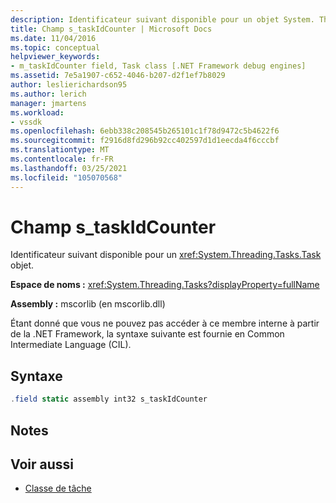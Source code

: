```yaml
---
description: Identificateur suivant disponible pour un objet System. Threading. Tasks. Task.
title: Champ s_taskIdCounter | Microsoft Docs
ms.date: 11/04/2016
ms.topic: conceptual
helpviewer_keywords:
- m_taskIdCounter field, Task class [.NET Framework debug engines]
ms.assetid: 7e5a1907-c652-4046-b207-d2f1ef7b8029
author: leslierichardson95
ms.author: lerich
manager: jmartens
ms.workload:
- vssdk
ms.openlocfilehash: 6ebb338c208545b265101c1f78d9472c5b4622f6
ms.sourcegitcommit: f2916d8fd296b92cc402597d1d1eecda4f6cccbf
ms.translationtype: MT
ms.contentlocale: fr-FR
ms.lasthandoff: 03/25/2021
ms.locfileid: "105070568"
---
```

# <a name="s_taskidcounter-field"></a>Champ s_taskIdCounter
Identificateur suivant disponible pour un <xref:System.Threading.Tasks.Task> objet.

 **Espace de noms :** <xref:System.Threading.Tasks?displayProperty=fullName>

 **Assembly :** mscorlib (en mscorlib.dll)

 Étant donné que vous ne pouvez pas accéder à ce membre interne à partir de la .NET Framework, la syntaxe suivante est fournie en Common Intermediate Language (CIL).

## <a name="syntax"></a>Syntaxe

```csharp
.field static assembly int32 s_taskIdCounter
```

## <a name="remarks"></a>Notes

## <a name="see-also"></a>Voir aussi
- [Classe de tâche](../../extensibility/debugger/task-class-internal-members.md)
